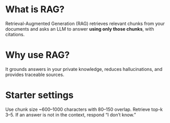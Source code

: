 # What is RAG?
Retrieval-Augmented Generation (RAG) retrieves relevant chunks from your documents and asks an LLM to answer **using only those chunks**, with citations.

# Why use RAG?
It grounds answers in your private knowledge, reduces hallucinations, and provides traceable sources.

# Starter settings
Use chunk size ~600–1000 characters with 80–150 overlap. Retrieve top-k 3–5. If an answer is not in the context, respond “I don’t know.”
